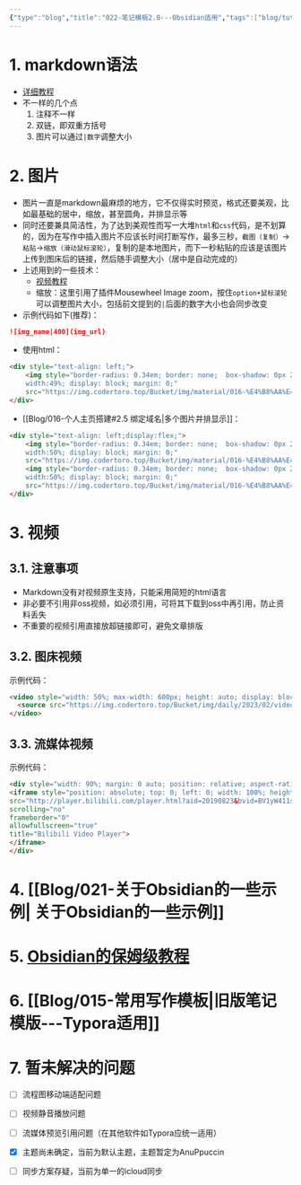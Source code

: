 ```yaml
---
{"type":"blog","title":"022-笔记模板2.0---Obsidian适用","tags":["blog/tutorial","blog/software"],"establish":"2025/02/21","update":"2024/05/03","dg-publish":true,"permalink":"/Blog/022-笔记模板2.0---Obsidian适用/","dgPassFrontmatter":true,"created":"2025-02-21T11:01:33.107+08:00","updated":"2025-03-03T20:50:14.554+08:00"}
---
```



# 1. markdown语法
- [详细教程](https://forum-zh.obsidian.md/t/topic/435)
- 不一样的几个点
	1. 注释不一样
	2. 双链，即双重方括号
	3. 图片可以通过`|数字`调整大小

# 2. 图片
- 图片一直是markdown最麻烦的地方，它不仅得实时预览，格式还要美观，比如最基础的居中，缩放，甚至圆角，并排显示等
- 同时还要兼具简洁性，为了达到美观性而写一大堆`html`和`css`代码，是不划算的，因为在写作中插入图片不应该长时间打断写作，最多三秒，`截图（复制）`-> `粘贴`->`缩放（滑动鼠标滚轮）`，复制的是本地图片，而下一秒粘贴的应该是该图片上传到图床后的链接，然后随手调整大小（居中是自动完成的）
- 上述用到的一些技术：
	- [视频教程](https://www.bilibili.com/video/BV1pB4y1n7gM?spm_id_from=333.788.videopod.sections&vd_source=b1e0514ac8f96b293918d3b728540af8)
	- 缩放：这里引用了插件Mousewheel Image zoom，按住`option+鼠标滚轮`可以调整图片大小，包括前文提到的`|`后面的数字大小也会同步改变
- 示例代码如下(推荐)：
```markdown
![img_name|400](img_url)
```
- 使用html：
``` html
<div style="text-align: left;">
    <img style="border-radius: 0.34em; border: none;  box-shadow: 0px 2px 5px rgba(0, 0, 0, .2); 
    width:49%; display: block; margin: 0;" 
    src="https://img.codertoro.top/Bucket/img/material/016-%E4%B8%AA%E4%BA%BA%E4%B8%BB%E9%A1%B5%E6%90%AD%E5%BB%BA/iShot_2023-05-12_17.11.55.jpg">
</div>
```
- [[Blog/016-个人主页搭建#2.5 绑定域名\|多个图片并排显示]]：
```html
<div style="text-align: left;display:flex;">
    <img style="border-radius: 0.34em; border: none;  box-shadow: 0px 2px 5px rgba(0, 0, 0, .2); 
    width:50%; display: block; margin: 0;" 
    src="https://img.codertoro.top/Bucket/img/material/016-%E4%B8%AA%E4%BA%BA%E4%B8%BB%E9%A1%B5%E6%90%AD%E5%BB%BA/iShot_2023-05-12_17.20.22.jpg">
    <img style="border-radius: 0.34em; border: none;  box-shadow: 0px 2px 5px rgba(0, 0, 0, .2); 
    width:50%; display: block; margin: 0;" 
    src="https://img.codertoro.top/Bucket/img/material/016-%E4%B8%AA%E4%BA%BA%E4%B8%BB%E9%A1%B5%E6%90%AD%E5%BB%BA/iShot_2023-05-12_17.22.11.jpg">
</div>
```
# 3. 视频
## 3.1. 注意事项
- Markdown没有对视频原生支持，只能采用简短的html语言
- 非必要不引用非oss视频，如必须引用，可将其下载到oss中再引用，防止资料丢失
- 不重要的视频引用直接放超链接即可，避免文章排版
## 3.2. 图床视频
示例代码：
```markdown
<video style="width: 50%; max-width: 600px; height: auto; display: block; margin: auto;" controls playsinline>
  <source src="https://img.codertoro.top/Bucket/img/daily/2023/02/video_20230226%E6%BB%A8%E6%B5%B7%E5%85%AC%E5%9B%AD.mp4">
</video>

```
## 3.3. 流媒体视频
示例代码：
```markdown
<div style="width: 90%; margin: 0 auto; position: relative; aspect-ratio: 16 / 9; background: black;"> 
<iframe style="position: absolute; top: 0; left: 0; width: 100%; height: 100%; object-fit: contain;" 
src="http://player.bilibili.com/player.html?aid=20190823&bvid=BV1yW411s7og&cid=32964980&page=1&autoplay=0" 
scrolling="no" 
frameborder="0" 
allowfullscreen="true" 
title="Bilibili Video Player"> 
</iframe>
</div>
```
# 4. [[Blog/021-关于Obsidian的一些示例\| 关于Obsidian的一些示例]]
# 5. [Obsidian的保姆级教程](https://space.bilibili.com/443605967/lists/266172?type=season)
# 6. [[Blog/015-常用写作模板\|旧版笔记模版---Typora适用]]
# 7. 暂未解决的问题
- [ ] 流程图移动端适配问题
- [ ] 视频静音播放问题
- [ ] 流媒体预览引用问题（在其他软件如Typora应统一适用）
- [x] 主题尚未确定，当前为默认主题，主题暂定为AnuPpuccin
- [ ] 同步方案存疑，当前为单一的icloud同步

